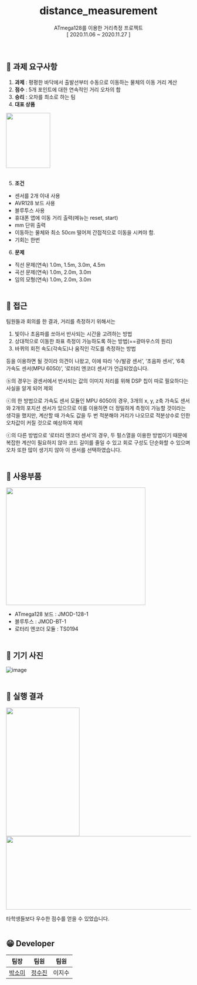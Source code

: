 # <div align="center">distance_measurement</div>
<div align="center">ATmega128를 이용한 거리측정 프로젝트</div>
<div align="center">[ 2020.11.06 ~ 2020.11.27 ]</div>
</br></br>

## 📖 과제 요구사항
1. **과제** : 평평한 바닥에서 출발선부터 수동으로 이동하는 물체의 이동 거리 계산
2. **점수** : 5개 포인트에 대한 연속적인 거리 오차의 합
3. **승리** : 오차를 최소로 하는 팀
4. **대표 상품**
<img src="https://github.com/fsm12/distance_measurement/assets/74345771/249bc0f9-a29c-4e00-ad0c-d31d05e4648f" width=120 height=150>
</br></br>

5. **조건**
 - 센서를 2개 이내 사용
 - AVR128 보드 사용
 - 블루투스 사용
 - 휴대폰 앱에 이동 거리 출력(메뉴는 reset, start)
 - mm 단위 출력
 - 이동하는 물체와 최소 50cm 떨어져 간접적으로 이동을 시켜야 함.
 - 기회는 한번
6. **문제**
 - 직선 문제(연속) 1.0m, 1.5m, 3.0m, 4.5m
 - 곡선 문제(연속) 1.0m, 2.0m, 3.0m
 - 임의 모형(연속) 1.0m, 2.0m, 3.0m
</br></br>

## 🤔 접근
팀원들과 회의를 한 결과, 거리를 측정하기 위해서는

1. 빛이나 초음파를 쏘아서 반사되는 시간을 고려하는 방법
2. 상대적으로 이동한 좌표 측정이 가능하도록 하는 방법(==광마우스의 원리)
3. 바퀴의 회전 속도(각속도)나 움직인 각도를 측정하는 방법

등을 이용하면 될 것이라 의견이 나왔고, 이에 따라 ‘수/발광 센서’, ‘초음파 센서’, ‘6축 가속도 센서(MPU 6050)’, ‘로터리 엔코더 센서’가 언급되었습니다.

ⓑ의 경우는 광센서에서 반사되는 값의 이미지 처리를 위해 DSP 칩이 따로 필요하다는 사실을 알게 되어 제외

ⓒ의 한 방법으로 가속도 센서 모듈인 MPU 6050의 경우, 3개의 x, y, z축 가속도 센서와 2개의 포지션 센서가 있으므로 이를 이용하면 더 정밀하게 측정이 가능할 것이라는 생각을 했지만, 계산할 때 가속도 값을 두 번 적분해야 거리가 나오므로 적분상수로 인한 오차값이 커질 것으로 예상하여 제외

ⓒ의 다른 방법으로 ‘로터리 엔코더 센서’의 경우, 두 펄스열을 이용한 방법이기 때문에 복잡한 계산이 필요하지 않아 코드 길이를 줄일 수 있고 회로 구성도 단순화할 수 있으며 오차 또한 많이 생기지 않아 이 센서를 선택하였습니다.
</br></br>

## 🔧 사용부품
<img src="https://github.com/fsm12/distance_measurement/assets/74345771/5853053e-8be1-49f2-beee-2037d8f7e40b" width=380 height=320>

-  ATmega128 보드 : JMOD-128-1
-  블루투스 : JMOD-BT-1
-  로터리 엔코더 모듈 : TS0194
</br></br>

## 🔨 기기 사진
![image](https://github.com/fsm12/distance_measurement/assets/74345771/2dede157-1bd6-405c-b50d-41c323483687)
</br></br>

## 📝 실행 결과
<img src="https://github.com/fsm12/distance_measurement/assets/74345771/8e6d6d92-e734-4b68-94e1-e674e9b281af" width=200 height=350>
<img src="https://github.com/fsm12/Atmega128_proj/assets/74345771/6a580d6a-7cee-4101-941f-150ea9096b91" width=520 height=200>

타학생들보다 우수한 점수를 얻을 수 있었습니다.
</br></br>

## 😁 Developer
|팀장|팀원|팀원|
|---|---|---|
|<div align="center">[박소미](https://github.com/fsm12)</div>|<div align="center">[정수진](https://github.com/sujin13)</div>|이지수|
